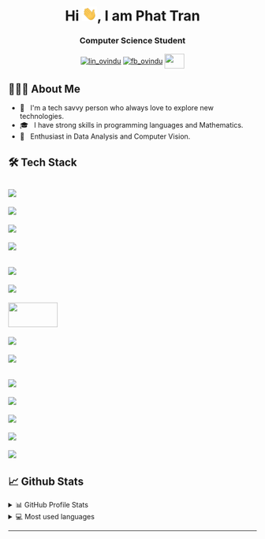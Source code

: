 <!-- <p align="center">
  <img src="https://s27389.pcdn.co/wp-content/uploads/2019/08/AdobeStock_244675452.jpeg" height="200"/>
</p> -->
<br>
<!-- 
 <p align="center">
<img src="https://img.shields.io/badge/Age-22-blue" />
  <img src="https://img.shields.io/badge/Focus-Machine%20Learning-brightgreen" />
  <img src="https://img.shields.io/badge/Lives-Ho%20Chi%20Minh-success" />
  <img src="https://img.shields.io/badge/Languages-English%20&%20Vietnamese-brightgreen" />
</p> -->
<!-- <hr> -->
<h1 align="center">Hi <img src="https://raw.githubusercontent.com/ABSphreak/ABSphreak/master/gifs/Hi.gif" width="30px">, I am Phat Tran </h1>
<h3 align="center">Computer Science Student</h3>
<p align="center">
<a href="https://www.linkedin.com/in/phat-tran-824334189/" target="blank"><img align="center" src="https://cdn-icons-png.flaticon.com/512/174/174857.png" alt="lin_ovindu" height="30" width="40" /></a>  
<a href="https://www.facebook.com/trangiaphat.tran/" target="blank"><img align="center" src="https://www.svgrepo.com/show/299425/facebook.svg" alt="fb_ovindu" height="30" width="40" /></a>
<a href = "mailto: phattrann23@gmail.com"><img align="center" src="https://seeklogo.com/images/G/gmail-new-2020-logo-32DBE11BB4-seeklogo.com.png" height="30" width="40" /></a>
</p>
</p>







## 👨🏻‍💻 About Me   
- 🤔 &nbsp; I'm a tech savvy person who always love to explore new technologies.
- 🎓 &nbsp; I have strong skills in programming languages and Mathematics.
- 🌱 &nbsp; Enthusiast in Data Analysis and Computer Vision.


<!-- <img src="https://media.giphy.com/media/iY8CRBdQXODJSCERIr/giphy.gif" width="30px">&nbsp; -->

## 🛠 Tech Stack

  
 
  <code> <img height="50" src="https://www.vectorlogo.zone/logos/python/python-ar21.svg"> </code>
  <code> <img height="50" src="https://cdn.worldvectorlogo.com/logos/c.svg"> </code>
  <code> <img height="50" src="https://www.vectorlogo.zone/logos/mysql/mysql-ar21.svg"> </code>
  <code> <img height="50" src="https://seeklogo.com/images/M/microsoft-sql-server-logo-96AF49E2B3-seeklogo.com.png"> </code>

  <code> <img height="50" src="https://seeklogo.com/images/S/scikit-learn-logo-8766D07E2E-seeklogo.com.png"> </code>
  <code> <img height="50" src="https://www.vectorlogo.zone/logos/tensorflow/tensorflow-ar21.svg"> </code>
  <code> <img height="50" src="https://matplotlib.org/2.2.5/_images/sphx_glr_logos2_001.png" width='100'> </code>
  <code> <img height="50" src="https://upload.wikimedia.org/wikipedia/commons/thumb/e/ed/Pandas_logo.svg/768px-Pandas_logo.svg.png"> </code>
  <code> <img height="50" src="https://www.vectorlogo.zone/logos/numpy/numpy-ar21.svg"> </code>
  
  <code> <img height="50" src="https://www.vectorlogo.zone/logos/git-scm/git-scm-ar21.svg"> </code>
  <code> <img height="50" src="https://www.vectorlogo.zone/logos/jupyter/jupyter-ar21.svg"> </code>
  <code> <img height="50" src="https://www.vectorlogo.zone/logos/visualstudio_code/visualstudio_code-icon.svg"> </code> 
  <code> <img height="50" src="https://seeklogo.com/images/P/pycharm-logo-51B1427388-seeklogo.com.png"> </code>
  <code> <img height="50" src="https://upload.wikimedia.org/wikipedia/commons/7/7e/Spyder_logo.svg"> </code>

<!--   <p align="center"> -->

## 📈 Github Stats
    
<details>
  <summary>📊 GitHub Profile Stats</summary>
  <br/>
  
![Anurag's GitHub stats](https://github-readme-stats.vercel.app/api?username=phattrann&show_icons=true&theme=calm)

</details>

<details> 
  <summary>💻 Most used languages</summary>
  <br/>
  
  
  [![Top Langs](https://github-readme-stats.vercel.app/api/top-langs/?username=phattrann&langs_count=5&show_icons=true&theme=calm)](https://github.com/anuraghazra/github-readme-stats)

  <br/>
  <b>Note:</b> This chart is only a metric of which languages my public code on GitHub consists of and does not reflect my experience or skill level.
</details>

<hr>
